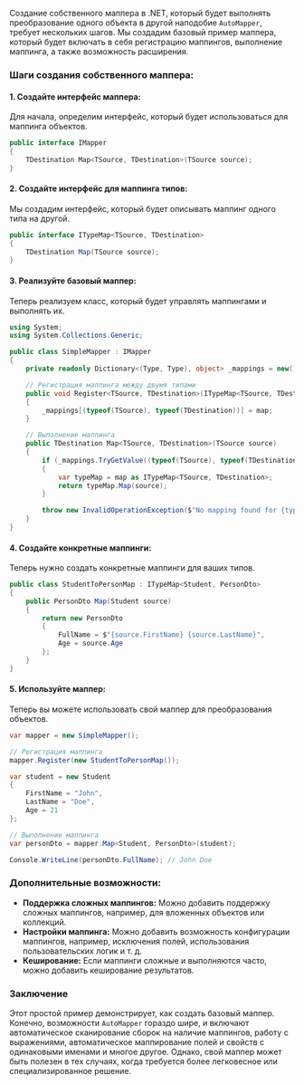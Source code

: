 
Создание собственного маппера в .NET, который будет выполнять преобразование одного объекта в другой наподобие `AutoMapper`, требует нескольких шагов. Мы создадим базовый пример маппера, который будет включать в себя регистрацию маппингов, выполнение маппинга, а также возможность расширения.

### Шаги создания собственного маппера:

#### 1. **Создайте интерфейс маппера:**

Для начала, определим интерфейс, который будет использоваться для маппинга объектов.

```csharp
public interface IMapper
{
    TDestination Map<TSource, TDestination>(TSource source);
}
```

#### 2. **Создайте интерфейс для маппинга типов:**

Мы создадим интерфейс, который будет описывать маппинг одного типа на другой.

```csharp
public interface ITypeMap<TSource, TDestination>
{
    TDestination Map(TSource source);
}
```

#### 3. **Реализуйте базовый маппер:**

Теперь реализуем класс, который будет управлять маппингами и выполнять их.

```csharp
using System;
using System.Collections.Generic;

public class SimpleMapper : IMapper
{
    private readonly Dictionary<(Type, Type), object> _mappings = new();

    // Регистрация маппинга между двумя типами
    public void Register<TSource, TDestination>(ITypeMap<TSource, TDestination> map)
    {
        _mappings[(typeof(TSource), typeof(TDestination))] = map;
    }

    // Выполнение маппинга
    public TDestination Map<TSource, TDestination>(TSource source)
    {
        if (_mappings.TryGetValue((typeof(TSource), typeof(TDestination)), out var map))
        {
            var typeMap = map as ITypeMap<TSource, TDestination>;
            return typeMap.Map(source);
        }

        throw new InvalidOperationException($"No mapping found for {typeof(TSource)} to {typeof(TDestination)}");
    }
}
```

#### 4. **Создайте конкретные маппинги:**

Теперь нужно создать конкретные маппинги для ваших типов.

```csharp
public class StudentToPersonMap : ITypeMap<Student, PersonDto>
{
    public PersonDto Map(Student source)
    {
        return new PersonDto
        {
            FullName = $"{source.FirstName} {source.LastName}",
            Age = source.Age
        };
    }
}
```

#### 5. **Используйте маппер:**

Теперь вы можете использовать свой маппер для преобразования объектов.

```csharp
var mapper = new SimpleMapper();

// Регистрация маппинга
mapper.Register(new StudentToPersonMap());

var student = new Student
{
    FirstName = "John",
    LastName = "Doe",
    Age = 21
};

// Выполнение маппинга
var personDto = mapper.Map<Student, PersonDto>(student);

Console.WriteLine(personDto.FullName); // John Doe
```

### Дополнительные возможности:

- **Поддержка сложных маппингов:** Можно добавить поддержку сложных маппингов, например, для вложенных объектов или коллекций.
- **Настройки маппинга:** Можно добавить возможность конфигурации маппингов, например, исключения полей, использования пользовательских логик и т. д.
- **Кеширование:** Если маппинги сложные и выполняются часто, можно добавить кеширование результатов.

### Заключение

Этот простой пример демонстрирует, как создать базовый маппер. Конечно, возможности `AutoMapper` гораздо шире, и включают автоматическое сканирование сборок на наличие маппингов, работу с выражениями, автоматическое маппирование полей и свойств с одинаковыми именами и многое другое. Однако, свой маппер может быть полезен в тех случаях, когда требуется более легковесное или специализированное решение.